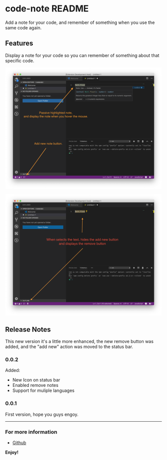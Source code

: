 # code-note README

Add a note for your code, and remember of something when you use the same code again.

## Features

Display a note for your code so you can remember of something about that specific code.

![Code Note](images/note-example.png)

![Code Note remove button](images/remove-example.png)

## Release Notes
This new version it's a little more enhanced, the new remove button was added, and the "add new" action was moved to the status bar.

### 0.0.2
Added:
- New Icon on status bar
- Enabled remove notes
- Support for muliple languages

### 0.0.1
First version, hope you guys engoy.

-----------------------------------------------------------------------------------------------------------

### For more information

* [Github](https://github.com/jeffersonmourak/vs-code-note)

**Enjoy!**
